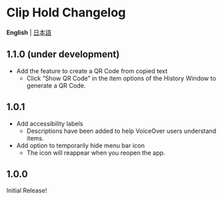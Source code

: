 # Clip Hold Changelog
**English** | [日本語](docs/CHANGELOG-ja.md)

## 1.1.0 (under development)
- Add the feature to create a QR Code from copied text
  - Click “Show QR Code” in the item options of the History Window to generate a QR Code.

## 1.0.1
- Add accessibility labels
  - Descriptions have been added to help VoiceOver users understand items.
- Add option to temporarily hide menu bar icon
  - The icon will reappear when you reopen the app.

## 1.0.0
Initial Release!